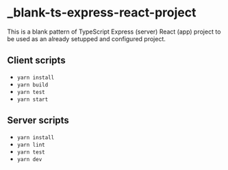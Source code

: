 # _blank-ts-express-react-project
This is a blank pattern of TypeScript Express (server) React (app) project to be used as an already setupped and configured project.

## Client scripts

- `yarn install`
- `yarn build`
- `yarn test`
- `yarn start`

## Server scripts

- `yarn install`
- `yarn lint`
- `yarn test`
- `yarn dev`

